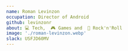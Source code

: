 ```yaml
---
name: Roman Levinzon
occupation: Director of Android
github: levinzonr
about: 💻 Tech,  🎮️ Games and  🎸 Rock'n'Roll
image: './roman-levinzon.webp'
slack: USFJD60MV
---
```


